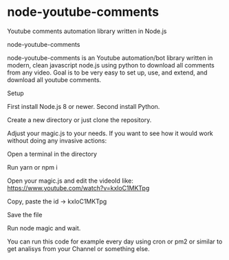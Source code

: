 # node-youtube-comments
Youtube comments automation library written in Node.js

node-youtube-comments

node-youtube-comments is an Youtube automation/bot library written in modern, clean javascript node.js using python to download all comments from any video. 
Goal is to be very easy to set up, use, and extend, and download all youtube comments.

Setup

First install Node.js 8 or newer.
Second install Python.

Create a new directory or just clone the repository.

Adjust your magic.js to your needs.
If you want to see how it would work without doing any invasive actions:

Open a terminal in the directory

Run yarn or npm i

Open your magic.js and edit the videoId like:
https://www.youtube.com/watch?v=kxloC1MKTpg

Copy, paste the id -> kxloC1MKTpg

Save the file

Run node magic and wait.

You can run this code for example every day using cron or pm2 or similar to get analisys from your Channel or something else.
